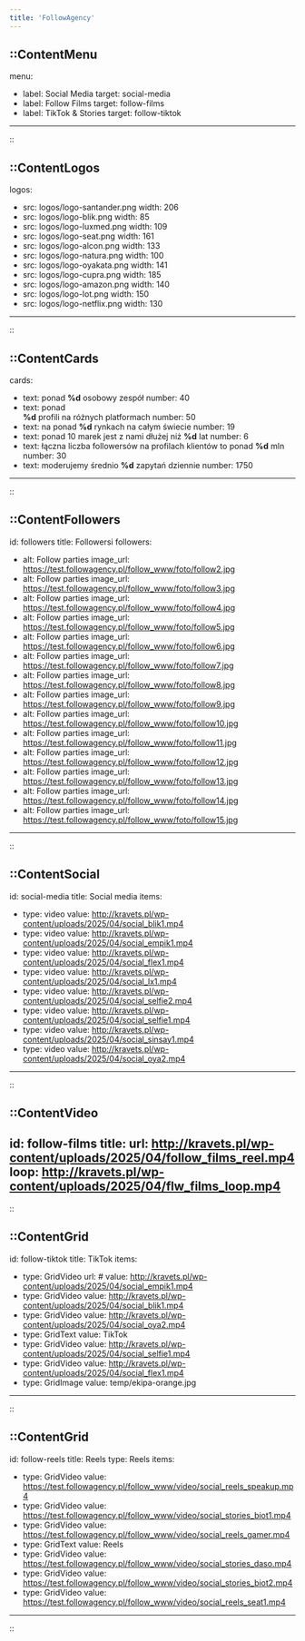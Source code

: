 ```yaml
---
title: 'FollowAgency'
---
```


::ContentMenu
---
menu:
- label: Social Media
  target: social-media
- label: Follow Films
  target: follow-films
- label: TikTok & Stories
  target: follow-tiktok
---
<!--
Uwaga:
Pole target powinno zawierać ID pola, do którego ma przekierowywać.
Lub pełny adres URL. Zaczynający się od http/https.
-->
::

::ContentLogos
---
logos:
- src: logos/logo-santander.png
  width: 206
- src: logos/logo-blik.png
  width: 85
- src: logos/logo-luxmed.png
  width: 109
- src: logos/logo-seat.png
  width: 161
- src: logos/logo-alcon.png
  width: 133
- src: logos/logo-natura.png
  width: 100
- src: logos/logo-oyakata.png
  width: 141
- src: logos/logo-cupra.png
  width: 185
- src: logos/logo-amazon.png
  width: 140
- src: logos/logo-lot.png
  width: 150
- src: logos/logo-netflix.png
  width: 130

---
<!--
Uwaga:
Każdy logotyp musi mieć podaną szerokość w pixelach.
Oraz ściężkę - relatywną do folderu public lub absolutną.
-->
::

::ContentCards
---
cards:
- text: ponad <strong>%d</strong> osobowy zespół
  number: 40
- text: ponad <br><strong>%d</strong> profili na różnych platformach
  number: 50
- text: na ponad <strong>%d</strong> rynkach na całym świecie
  number: 19
- text: ponad 10 marek jest z nami dłużej niż <span><strong>%d</strong> lat</span>
  number: 6
- text: łączna liczba followersów na profilach klientów to ponad <span><strong>%d</strong> mln</span>
  number: 30
- text: moderujemy średnio <strong>%d</strong> zapytań dziennie
  number: 1750
---
<!--
Uwaga:
Pole tekst zawiera znak `%d`, który zawiera podaną liczbę. Każda lliczba powinna znaleźć się w obrębie tagu <strong></strong> lub <span><strong>liczba</strong> tekst</span>, jeśli luczba i tekst mają znajdować się w jednej linii
-->
::

::ContentFollowers
---
id: followers
title: Followersi
followers:
- alt: Follow parties
  image_url: https://test.followagency.pl/follow_www/foto/follow2.jpg
- alt: Follow parties
  image_url: https://test.followagency.pl/follow_www/foto/follow3.jpg
- alt: Follow parties
  image_url: https://test.followagency.pl/follow_www/foto/follow4.jpg
- alt: Follow parties
  image_url: https://test.followagency.pl/follow_www/foto/follow5.jpg
- alt: Follow parties
  image_url: https://test.followagency.pl/follow_www/foto/follow6.jpg
- alt: Follow parties
  image_url: https://test.followagency.pl/follow_www/foto/follow7.jpg
- alt: Follow parties
  image_url: https://test.followagency.pl/follow_www/foto/follow8.jpg
- alt: Follow parties
  image_url: https://test.followagency.pl/follow_www/foto/follow9.jpg
- alt: Follow parties
  image_url: https://test.followagency.pl/follow_www/foto/follow10.jpg
- alt: Follow parties
  image_url: https://test.followagency.pl/follow_www/foto/follow11.jpg
- alt: Follow parties
  image_url: https://test.followagency.pl/follow_www/foto/follow12.jpg
- alt: Follow parties
  image_url: https://test.followagency.pl/follow_www/foto/follow13.jpg
- alt: Follow parties
  image_url: https://test.followagency.pl/follow_www/foto/follow14.jpg
- alt: Follow parties
  image_url: https://test.followagency.pl/follow_www/foto/follow15.jpg
---
<!--
Uwaga:
Każdy element zawiera adres URL do obrazka (może być relatywny do folderu public lub absolutny) oraz "alt", czyli alternatywny tekst obrazka.
-->
::

::ContentSocial
---
id: social-media
title: Social media
items:
- type: video
  value: http://kravets.pl/wp-content/uploads/2025/04/social_blik1.mp4
- type: video
  value: http://kravets.pl/wp-content/uploads/2025/04/social_empik1.mp4
- type: video
  value: http://kravets.pl/wp-content/uploads/2025/04/social_flex1.mp4
- type: video
  value: http://kravets.pl/wp-content/uploads/2025/04/social_lx1.mp4
- type: video
  value: http://kravets.pl/wp-content/uploads/2025/04/social_selfie2.mp4
- type: video
  value: http://kravets.pl/wp-content/uploads/2025/04/social_selfie1.mp4
- type: video
  value: http://kravets.pl/wp-content/uploads/2025/04/social_sinsay1.mp4
- type: video
  value: http://kravets.pl/wp-content/uploads/2025/04/social_oya2.mp4
---
::

::ContentVideo
---
id: follow-films
title: 
url: http://kravets.pl/wp-content/uploads/2025/04/follow_films_reel.mp4
loop: http://kravets.pl/wp-content/uploads/2025/04/flw_films_loop.mp4
---
::

::ContentGrid
---
id: follow-tiktok
title: TikTok
items:
- type: GridVideo
  url: #
  value: http://kravets.pl/wp-content/uploads/2025/04/social_empik1.mp4
- type: GridVideo
  value: http://kravets.pl/wp-content/uploads/2025/04/social_blik1.mp4
- type: GridVideo
  value: http://kravets.pl/wp-content/uploads/2025/04/social_oya2.mp4
- type: GridText
  value: TikTok
- type: GridVideo
  value: http://kravets.pl/wp-content/uploads/2025/04/social_selfie1.mp4
- type: GridVideo
  value: http://kravets.pl/wp-content/uploads/2025/04/social_flex1.mp4
- type: GridImage
  value: temp/ekipa-orange.jpg
---
::

::ContentGrid
---
id: follow-reels
title: Reels
type: Reels
items:
- type: GridVideo
  value: https://test.followagency.pl/follow_www/video/social_reels_speakup.mp4
- type: GridVideo
  value: https://test.followagency.pl/follow_www/video/social_stories_biot1.mp4
- type: GridVideo
  value: https://test.followagency.pl/follow_www/video/social_reels_gamer.mp4
- type: GridText
  value: Reels
- type: GridVideo
  value: https://test.followagency.pl/follow_www/video/social_stories_daso.mp4
- type: GridVideo
  value: https://test.followagency.pl/follow_www/video/social_stories_biot2.mp4
- type: GridVideo
  value: https://test.followagency.pl/follow_www/video/social_reels_seat1.mp4  
---
::
